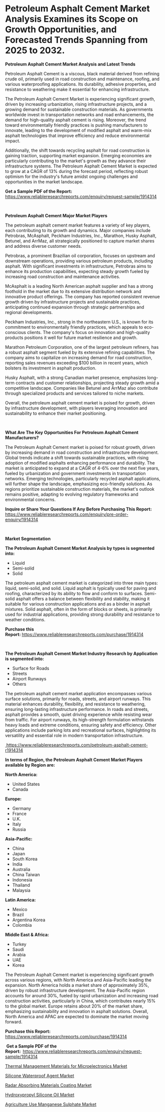 <p><h1>Petroleum Asphalt Cement Market Analysis Examines its Scope on Growth Opportunities, and Forecasted Trends Spanning from 2025 to 2032.</h1></p><p><strong>Petroleum Asphalt Cement Market Analysis and Latest Trends</strong></p>
<p><p>Petroleum Asphalt Cement is a viscous, black material derived from refining crude oil, primarily used in road construction and maintenance, roofing, and various waterproofing applications. Its durability, adhesive properties, and resistance to weathering make it essential for enhancing infrastructure.</p><p>The Petroleum Asphalt Cement Market is experiencing significant growth, driven by increasing urbanization, rising infrastructure projects, and a growing demand for sustainable construction materials. As governments worldwide invest in transportation networks and road enhancements, the demand for high-quality asphalt cement is rising. Moreover, the trend toward environmentally friendly practices is pushing manufacturers to innovate, leading to the development of modified asphalt and warm-mix asphalt technologies that improve efficiency and reduce environmental impact.</p><p>Additionally, the shift towards recycling asphalt for road construction is gaining traction, supporting market expansion. Emerging economies are particularly contributing to the market's growth as they advance their infrastructure systems. The Petroleum Asphalt Cement Market is expected to grow at a CAGR of 13% during the forecast period, reflecting robust optimism for the industry's future amidst ongoing challenges and opportunities in the market landscape.</p></p>
<p><strong>Get a Sample PDF of the Report:&nbsp;</strong> <a href="https://www.reliableresearchreports.com/enquiry/request-sample/1914314?utm_campaign=28&utm_medium=2&utm_source=Github&utm_content=ia&utm_term=04022025&utm_id=petroleum-asphalt-cement">https://www.reliableresearchreports.com/enquiry/request-sample/1914314</a></p>
<p>&nbsp;</p>
<p><strong>Petroleum Asphalt Cement Major Market Players</strong></p>
<p><p>The petroleum asphalt cement market features a variety of key players, each contributing to its growth and dynamics. Major companies include Petrobras, McAsphalt, Peckham Industries, Inc., Marathon, Husky Asphalt, Betunel, and ArrMaz, all strategically positioned to capture market shares and address diverse customer needs.</p><p>Petrobras, a prominent Brazilian oil corporation, focuses on upstream and downstream operations, providing various petroleum products, including asphalt. With significant investments in infrastructure, Petrobras aims to enhance its production capabilities, expecting steady growth fueled by increasing road construction and maintenance activities.</p><p>McAsphalt is a leading North American asphalt supplier and has a strong foothold in the market due to its extensive distribution network and innovative product offerings. The company has reported consistent revenue growth driven by infrastructure projects and sustainable practices, anticipating continued expansion through strategic partnerships and regional developments.</p><p>Peckham Industries, Inc., strong in the northeastern U.S., is known for its commitment to environmentally friendly practices, which appeals to eco-conscious clients. The company's focus on innovation and high-quality products positions it well for future market resilience and growth.</p><p>Marathon Petroleum Corporation, one of the largest petroleum refiners, has a robust asphalt segment fueled by its extensive refining capabilities. The company aims to capitalize on increasing demand for road construction, reporting sales revenues exceeding $100 billion in recent years, which bolsters its investment in asphalt production.</p><p>Husky Asphalt, with a strong Canadian market presence, emphasizes long-term contracts and customer relationships, projecting steady growth amid a competitive landscape. Companies like Betunel and ArrMaz also contribute through specialized products and services tailored to niche markets.</p><p>Overall, the petroleum asphalt cement market is poised for growth, driven by infrastructure development, with players leveraging innovation and sustainability to enhance their market positioning.</p></p>
<p>&nbsp;</p>
<p><strong>What Are The Key Opportunities For Petroleum Asphalt Cement Manufacturers?</strong></p>
<p><p>The Petroleum Asphalt Cement market is poised for robust growth, driven by increasing demand in road construction and infrastructure development. Global trends indicate a shift towards sustainable practices, with rising adoption of modified asphalts enhancing performance and durability. The market is anticipated to expand at a CAGR of 4-6% over the next five years, fueled by urbanization and government investments in transportation networks. Emerging technologies, particularly recycled asphalt applications, will further shape the landscape, emphasizing eco-friendly solutions. As regions prioritize sustainable construction materials, the market's outlook remains positive, adapting to evolving regulatory frameworks and environmental concerns.</p></p>
<p><strong>Inquire or Share Your Questions If Any Before Purchasing This Report:</strong> <a href="https://www.reliableresearchreports.com/enquiry/pre-order-enquiry/1914314?utm_campaign=28&utm_medium=2&utm_source=Github&utm_content=ia&utm_term=04022025&utm_id=petroleum-asphalt-cement">https://www.reliableresearchreports.com/enquiry/pre-order-enquiry/1914314</a></p>
<p>&nbsp;</p>
<p><strong>Market Segmentation</strong></p>
<p><strong>The Petroleum Asphalt Cement Market Analysis by types is segmented into:</strong></p>
<p><ul><li>Liquid</li><li>Semi-solid</li><li>Solid</li></ul></p>
<p><p>The petroleum asphalt cement market is categorized into three main types: liquid, semi-solid, and solid. Liquid asphalt is typically used for paving and roofing, characterized by its ability to flow and conform to surfaces. Semi-solid asphalt offers a balance between flexibility and stability, making it suitable for various construction applications and as a binder in asphalt mixtures. Solid asphalt, often in the form of blocks or sheets, is primarily used for industrial applications, providing strong durability and resistance to weather conditions.</p></p>
<p><strong>Purchase this Report:&nbsp;</strong><a href="https://www.reliableresearchreports.com/purchase/1914314?utm_campaign=28&utm_medium=2&utm_source=Github&utm_content=ia&utm_term=04022025&utm_id=petroleum-asphalt-cement">https://www.reliableresearchreports.com/purchase/1914314</a></p>
<p>&nbsp;</p>
<p><strong>The Petroleum Asphalt Cement Market Industry Research by Application is segmented into:</strong></p>
<p><ul><li>Surface for Roads</li><li>Streets</li><li>Airport Runways</li><li>Others</li></ul></p>
<p><p>The petroleum asphalt cement market application encompasses various surface solutions, primarily for roads, streets, and airport runways. This material enhances durability, flexibility, and resistance to weathering, ensuring long-lasting infrastructure performance. In roads and streets, asphalt provides a smooth, quiet driving experience while resisting wear from traffic. For airport runways, its high-strength formulation withstands heavy loads and extreme conditions, ensuring safety and efficiency. Other applications include parking lots and recreational surfaces, highlighting its versatility and essential role in modern transportation infrastructure.</p></p>
<p><a href="https://www.reliableresearchreports.com/petroleum-asphalt-cement-r1914314?utm_campaign=28&utm_medium=2&utm_source=Github&utm_content=ia&utm_term=04022025&utm_id=petroleum-asphalt-cement">&nbsp;https://www.reliableresearchreports.com/petroleum-asphalt-cement-r1914314</a></p>
<p><strong>In terms of Region, the Petroleum Asphalt Cement Market Players available by Region are:</strong></p>
<p>
    <p> <strong> North America: </strong>
        <ul>
            <li>United States</li>
            <li>Canada</li>
        </ul>
        </p> 
    <p> <strong> Europe: </strong>
        <ul>
            <li>Germany</li>
            <li>France</li>
            <li>U.K.</li>
            <li>Italy</li>
            <li>Russia</li>
        </ul>
        </p> 
    <p> <strong> Asia-Pacific: </strong>
        <ul>
            <li>China</li>
            <li>Japan</li>
            <li>South Korea</li>
            <li>India</li>
            <li>Australia</li>
            <li>China Taiwan</li>
            <li>Indonesia</li>
            <li>Thailand</li>
            <li>Malaysia</li>
        </ul>
        </p> 
    <p> <strong> Latin America: </strong>
        <ul>
            <li>Mexico</li>
            <li>Brazil</li>
            <li>Argentina Korea</li>
            <li>Colombia</li>
        </ul>
        </p> 
    <p> <strong> Middle East & Africa: </strong>
        <ul>
            <li>Turkey</li>
            <li>Saudi</li>
            <li>Arabia</li>
            <li>UAE</li>
            <li>Korea</li>
        </ul>
    </p>
    </p>
<p><p>The Petroleum Asphalt Cement market is experiencing significant growth across various regions, with North America and Asia-Pacific leading the expansion. North America holds a market share of approximately 35%, driven by robust infrastructure development. The Asia-Pacific region accounts for around 30%, fueled by rapid urbanization and increasing road construction activities, particularly in China, which contributes nearly 15% to the global market. Europe retains about 20% of the market share, emphasizing sustainability and innovation in asphalt solutions. Overall, North America and APAC are expected to dominate the market moving forward.</p></p>
<p><strong>Purchase this Report: </strong><a href="https://www.reliableresearchreports.com/purchase/1914314?utm_campaign=28&utm_medium=2&utm_source=Github&utm_content=ia&utm_term=04022025&utm_id=petroleum-asphalt-cement">https://www.reliableresearchreports.com/purchase/1914314</a></p>
<p>&nbsp;<strong>Get a Sample PDF of the Report:&nbsp;&nbsp;</strong><a href="https://www.reliableresearchreports.com/enquiry/request-sample/1914314?utm_campaign=28&utm_medium=2&utm_source=Github&utm_content=ia&utm_term=04022025&utm_id=petroleum-asphalt-cement">https://www.reliableresearchreports.com/enquiry/request-sample/1914314</a></p>
<p><strong></strong></p>
<p><p><a href="https://github.com/locarol73/Market-Research-Report-List-1/blob/main/thermal-management-materials-for-microelectronics-market.md?utm_campaign=28&utm_medium=2&utm_source=Github&utm_content=ia&utm_term=04022025&utm_id=petroleum-asphalt-cement">Thermal Management Materials for Microelectronics Market</a></p><p><a href="https://github.com/semiensamuel72378/Market-Research-Report-List-1/blob/main/silicone-waterproof-agent-market.md?utm_campaign=28&utm_medium=2&utm_source=Github&utm_content=ia&utm_term=04022025&utm_id=petroleum-asphalt-cement">Silicone Waterproof Agent Market</a></p><p><a href="https://github.com/lehumiston1971679/Market-Research-Report-List-1/blob/main/radar-absorbing-materials-coating-market.md?utm_campaign=28&utm_medium=2&utm_source=Github&utm_content=ia&utm_term=04022025&utm_id=petroleum-asphalt-cement">Radar Absorbing Materials Coating Market</a></p><p><a href="https://github.com/letisharempel95/Market-Research-Report-List-1/blob/main/hydroxypropyl-silicone-oil-market.md?utm_campaign=28&utm_medium=2&utm_source=Github&utm_content=ia&utm_term=04022025&utm_id=petroleum-asphalt-cement">Hydroxypropyl Silicone Oil Market</a></p><p><a href="https://github.com/rileymgdorcas/Market-Research-Report-List-1/blob/main/agriculture-use-manganese-sulphate-market.md?utm_campaign=28&utm_medium=2&utm_source=Github&utm_content=ia&utm_term=04022025&utm_id=petroleum-asphalt-cement">Agriculture Use Manganese Sulphate Market</a></p></p>
